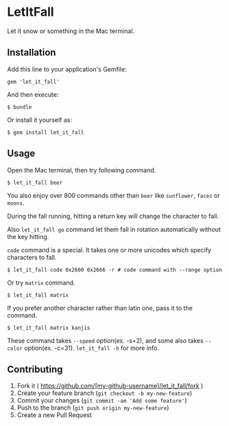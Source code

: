 # LetItFall

Let it snow or something in the Mac terminal.

## Installation

Add this line to your application's Gemfile:

    gem 'let_it_fall'

And then execute:

    $ bundle

Or install it yourself as:

    $ gem install let_it_fall

## Usage

Open the Mac terminal, then try following command.

    $ let_it_fall beer

You also enjoy over 800 commands other than `beer` like `sunflower`, `faces` or `moons`.

During the fall running, hitting a return key will change the character to fall.

Also `let_it_fall go` command let them fall in rotation automatically without the key hitting.

`code` command is a special. It takes one or more unicodes which specify characters to fall.

    $ let_it_fall code 0x2660 0x2666 -r # code command with --range option

Or try `matrix` command.

    $ let_it_fall matrix

If you prefer another character rather than latin one, pass it to the command.

    $ let_it_fall matrix kanjis

These command takes `--speed` option(ex. -s=2), and some also takes `--color` option(ex. -c=31). `let_it_fall -h` for more info.

## Contributing

1. Fork it ( https://github.com/[my-github-username]/let_it_fall/fork )
2. Create your feature branch (`git checkout -b my-new-feature`)
3. Commit your changes (`git commit -am 'Add some feature'`)
4. Push to the branch (`git push origin my-new-feature`)
5. Create a new Pull Request

